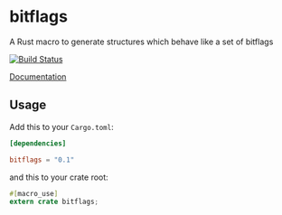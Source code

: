 bitflags
========

A Rust macro to generate structures which behave like a set of bitflags

[![Build Status](https://travis-ci.org/rust-lang/bitflags.svg?branch=master)](https://travis-ci.org/rust-lang/bitflags)

[Documentation](http://doc.rust-lang.org/bitflags)

## Usage

Add this to your `Cargo.toml`:

```toml
[dependencies]

bitflags = "0.1"
```

and this to your crate root:

```rust
#[macro_use]
extern crate bitflags;
```
